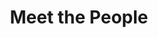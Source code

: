 ---
layout: people
order: 5
title: Meet the People
name: "Michelle Ameri"
position: "Operations Manager"
current: true
headshot: "michelle.png"
twitter: ""
---